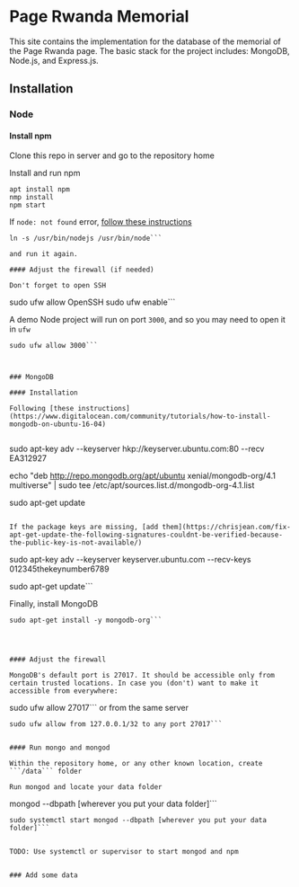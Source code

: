 # Page Rwanda Memorial

This site contains the implementation for the database of the memorial of the Page Rwanda page. The basic stack for the project includes: MongoDB, Node.js, and Express.js.

## Installation

### Node

#### Install npm

Clone this repo in server and go to the repository home

Install and run npm

```
apt install npm
nmp install
npm start
```

If ```node: not found``` error, [follow these instructions](https://github.com/animetosho/Nyuu/issues/14)

```
ln -s /usr/bin/nodejs /usr/bin/node```

and run it again.

#### Adjust the firewall (if needed)

Don't forget to open SSH

```
sudo ufw allow OpenSSH
sudo ufw enable```


A demo Node project will run on port ```3000```, and so you may need to open it in ```ufw```

```
sudo ufw allow 3000```



### MongoDB

#### Installation

Following [these instructions](https://www.digitalocean.com/community/tutorials/how-to-install-mongodb-on-ubuntu-16-04)


```
sudo apt-key adv --keyserver hkp://keyserver.ubuntu.com:80 --recv EA312927

echo "deb http://repo.mongodb.org/apt/ubuntu xenial/mongodb-org/4.1 multiverse" | sudo tee /etc/apt/sources.list.d/mongodb-org-4.1.list

sudo apt-get update
```

If the package keys are missing, [add them](https://chrisjean.com/fix-apt-get-update-the-following-signatures-couldnt-be-verified-because-the-public-key-is-not-available/)

```
sudo apt-key adv --keyserver keyserver.ubuntu.com --recv-keys 012345thekeynumber6789

sudo apt-get update```

Finally, install MongoDB

```
sudo apt-get install -y mongodb-org```




#### Adjust the firewall

MongoDB's default port is 27017. It should be accessible only from certain trusted locations. In case you (don't) want to make it accessible from everywhere:

```
sudo ufw allow 27017```
or from  the same server
```
sudo ufw allow from 127.0.0.1/32 to any port 27017```


#### Run mongo and mongod

Within the repository home, or any other known location, create ```/data``` folder

Run mongod and locate your data folder

```
mongod --dbpath [wherever you put your data folder]```

```
sudo systemctl start mongod --dbpath [wherever you put your data folder]```


TODO: Use systemctl or supervisor to start mongod and npm


### Add some data
